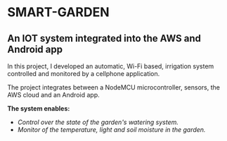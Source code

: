 # SMART-GARDEN 
## An IOT system integrated into the AWS and Android app

In this project, I developed an automatic, Wi-Fi based, irrigation system controlled and monitored by a cellphone application. 

The project integrates between a NodeMCU microcontroller, sensors, the AWS cloud and an Android app.

__The system enables:__
* _Control over the state of the garden's watering system._
* _Monitor of the temperature, light and soil moisture in the garden._
